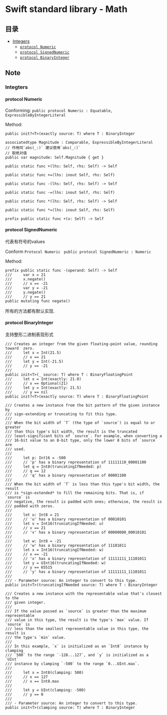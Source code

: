 # Swift standard library - Math

## 目录

* [Integers](#Integters@)
	* [`protocol Numeric`](#Numeric@)
	* [`protocol SignedNumeric`](#SignedNumeric@)
	* [`protocol BinaryInteger`](#BinaryInteger@)

## Note

### <a name='Integters@'></a>Integters

#### <a name='Numeric@'></a>protocol Numeric

Conforming: `public protocol Numeric : Equatable, ExpressibleByIntegerLiteral`

Method:

	public init?<T>(exactly source: T) where T : BinaryInteger
	
	associatedtype Magnitude : Comparable, ExpressibleByIntegerLiteral
	// 作用同`abs(_:)` 建议使用`abs(_:)`
	// 取绝对值
	public var magnitude: Self.Magnitude { get }
	
	public static func +(lhs: Self, rhs: Self) -> Self
	
	public static func +=(lhs: inout Self, rhs: Self)
	
	public static func -(lhs: Self, rhs: Self) -> Self
	
	public static func -=(lhs: inout Self, rhs: Self)
	
	public static func *(lhs: Self, rhs: Self) -> Self
	
	public static func *=(lhs: inout Self, rhs: Self)

	prefix public static func +(x: Self) -> Self

#### <a name='SignedNumeric@'></a>protocol SignedNumeric

代表有符号的values

Conform `Protocol Numeric `  `public protocol SignedNumeric : Numeric`

Method: 
	
	prefix public static func -(operand: Self) -> Self
	///     var x = 21
    ///     x.negate()
    ///     // x == -21
    ///     var y = -21
    ///     y.negate()
    ///     // y == 21
	public mutating func negate()

所有的方法都有默认实现.

#### <a name = 'BinaryInteger@'></a>protocol BinaryInteger

支持整形二进制表现形式

	/// Creates an integer from the given floating-point value, rounding toward  zero.
	///     let x = Int(21.5)
    ///     // x == 21
    ///     let y = Int(-21.5)
    ///     // y == -21
    /// 
	public init<T>(_ source: T) where T : BinaryFloatingPoint
	///     let x = Int(exactly: 21.0)
    ///     // x == Optional(21)
    ///     let y = Int(exactly: 21.5)
    ///     // y == nil
	public init?<T>(exactly source: T) where T : BinaryFloatingPoint
	
	/// Creates a new instance from the bit pattern of the given instance by
    /// sign-extending or truncating to fit this type.
    ///
    /// When the bit width of `T` (the type of `source`) is equal to or greater
    /// than this type's bit width, the result is the truncated
    /// least-significant bits of `source`. For example, when converting a
    /// 16-bit value to an 8-bit type, only the lower 8 bits of `source` are
    /// used.
    ///
    ///     let p: Int16 = -500
    ///     // 'p' has a binary representation of 11111110_00001100
    ///     let q = Int8(truncatingIfNeeded: p)
    ///     // q == 12
    ///     // 'q' has a binary representation of 00001100
    ///
    /// When the bit width of `T` is less than this type's bit width, the result
    /// is *sign-extended* to fill the remaining bits. That is, if `source` is
    /// negative, the result is padded with ones; otherwise, the result is
    /// padded with zeros.
    ///
    ///     let u: Int8 = 21
    ///     // 'u' has a binary representation of 00010101
    ///     let v = Int16(truncatingIfNeeded: u)
    ///     // v == 21
    ///     // 'v' has a binary representation of 00000000_00010101
    ///
    ///     let w: Int8 = -21
    ///     // 'w' has a binary representation of 11101011
    ///     let x = Int16(truncatingIfNeeded: w)
    ///     // x == -21
    ///     // 'x' has a binary representation of 11111111_11101011
    ///     let y = UInt16(truncatingIfNeeded: w)
    ///     // y == 65515
    ///     // 'y' has a binary representation of 11111111_11101011
    ///
    /// - Parameter source: An integer to convert to this type.
    public init<T>(truncatingIfNeeded source: T) where T : BinaryInteger
    
    /// Creates a new instance with the representable value that's closest to the
    /// given integer.
    ///
    /// If the value passed as `source` is greater than the maximum representable
    /// value in this type, the result is the type's `max` value. If `source` is
    /// less than the smallest representable value in this type, the result is
    /// the type's `min` value.
    ///
    /// In this example, `x` is initialized as an `Int8` instance by clamping
    /// `500` to the range `-128...127`, and `y` is initialized as a `UInt`
    /// instance by clamping `-500` to the range `0...UInt.max`.
    ///
    ///     let x = Int8(clamping: 500)
    ///     // x == 127
    ///     // x == Int8.max
    ///
    ///     let y = UInt(clamping: -500)
    ///     // y == 0
    ///
    /// - Parameter source: An integer to convert to this type.
    public init<T>(clamping source: T) where T : BinaryInteger

